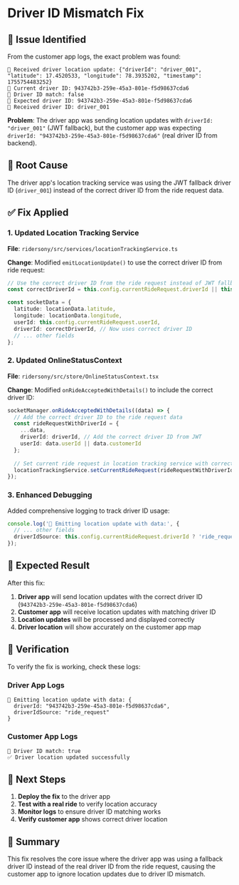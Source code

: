 # Driver ID Mismatch Fix

## 🚨 **Issue Identified**

From the customer app logs, the exact problem was found:

```
📍 Received driver location update: {"driverId": "driver_001", "latitude": 17.4520533, "longitude": 78.3935202, "timestamp": 1755754483252}
📍 Current driver ID: 943742b3-259e-45a3-801e-f5d98637cda6
📍 Driver ID match: false
🚫 Expected driver ID: 943742b3-259e-45a3-801e-f5d98637cda6
🚫 Received driver ID: driver_001
```

**Problem**: The driver app was sending location updates with `driverId: "driver_001"` (JWT fallback), but the customer app was expecting `driverId: "943742b3-259e-45a3-801e-f5d98637cda6"` (real driver ID from backend).

## 🔧 **Root Cause**

The driver app's location tracking service was using the JWT fallback driver ID (`driver_001`) instead of the correct driver ID from the ride request data.

## ✅ **Fix Applied**

### **1. Updated Location Tracking Service**

**File**: `ridersony/src/services/locationTrackingService.ts`

**Change**: Modified `emitLocationUpdate()` to use the correct driver ID from ride request:

```typescript
// Use the correct driver ID from the ride request instead of JWT fallback
const correctDriverId = this.config.currentRideRequest.driverId || this.driverId;

const socketData = {
  latitude: locationData.latitude,
  longitude: locationData.longitude,
  userId: this.config.currentRideRequest.userId,
  driverId: correctDriverId, // Now uses correct driver ID
  // ... other fields
};
```

### **2. Updated OnlineStatusContext**

**File**: `ridersony/src/store/OnlineStatusContext.tsx`

**Change**: Modified `onRideAcceptedWithDetails()` to include the correct driver ID:

```typescript
socketManager.onRideAcceptedWithDetails((data) => {
  // Add the correct driver ID to the ride request data
  const rideRequestWithDriverId = {
    ...data,
    driverId: driverId, // Add the correct driver ID from JWT
    userId: data.userId || data.customerId
  };
  
  // Set current ride request in location tracking service with correct driver ID
  locationTrackingService.setCurrentRideRequest(rideRequestWithDriverId);
});
```

### **3. Enhanced Debugging**

Added comprehensive logging to track driver ID usage:

```typescript
console.log('📍 Emitting location update with data:', {
  // ... other fields
  driverIdSource: this.config.currentRideRequest.driverId ? 'ride_request' : 'jwt_fallback'
});
```

## 🎯 **Expected Result**

After this fix:

1. **Driver app** will send location updates with the correct driver ID (`943742b3-259e-45a3-801e-f5d98637cda6`)
2. **Customer app** will receive location updates with matching driver ID
3. **Location updates** will be processed and displayed correctly
4. **Driver location** will show accurately on the customer app map

## 🧪 **Verification**

To verify the fix is working, check these logs:

### **Driver App Logs**
```
📍 Emitting location update with data: {
  driverId: "943742b3-259e-45a3-801e-f5d98637cda6",
  driverIdSource: "ride_request"
}
```

### **Customer App Logs**
```
📍 Driver ID match: true
✅ Driver location updated successfully
```

## 🚀 **Next Steps**

1. **Deploy the fix** to the driver app
2. **Test with a real ride** to verify location accuracy
3. **Monitor logs** to ensure driver ID matching works
4. **Verify customer app** shows correct driver location

## 📝 **Summary**

This fix resolves the core issue where the driver app was using a fallback driver ID instead of the real driver ID from the ride request, causing the customer app to ignore location updates due to driver ID mismatch.
